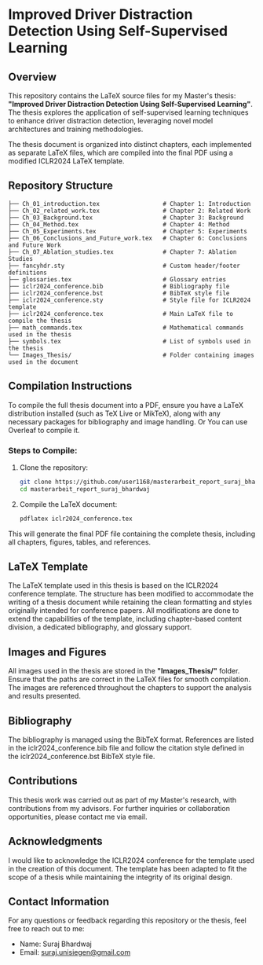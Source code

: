 # Improved Driver Distraction Detection Using Self-Supervised Learning

## Overview
This repository contains the LaTeX source files for my Master's thesis: **"Improved Driver Distraction Detection Using Self-Supervised Learning"**. The thesis explores the application of self-supervised learning techniques to enhance driver distraction detection, leveraging novel model architectures and training methodologies.

The thesis document is organized into distinct chapters, each implemented as separate LaTeX files, which are compiled into the final PDF using a modified ICLR2024 LaTeX template.

## Repository Structure
```plaintext
├── Ch_01_introduction.tex                  # Chapter 1: Introduction
├── Ch_02_related_work.tex                  # Chapter 2: Related Work
├── Ch_03_Background.tex                    # Chapter 3: Background
├── Ch_04_Method.tex                        # Chapter 4: Method
├── Ch_05_Experiments.tex                   # Chapter 5: Experiments
├── Ch_06_Conclusions_and_Future_work.tex   # Chapter 6: Conclusions and Future Work
├── Ch_07_Ablation_studies.tex              # Chapter 7: Ablation Studies
├── fancyhdr.sty                            # Custom header/footer definitions
├── glossaries.tex                          # Glossary entries
├── iclr2024_conference.bib                 # Bibliography file
├── iclr2024_conference.bst                 # BibTeX style file
├── iclr2024_conference.sty                 # Style file for ICLR2024 template
├── iclr2024_conference.tex                 # Main LaTeX file to compile the thesis
├── math_commands.tex                       # Mathematical commands used in the thesis
├── symbols.tex                             # List of symbols used in the thesis
└── Images_Thesis/                          # Folder containing images used in the document
```

## Compilation Instructions
To compile the full thesis document into a PDF, ensure you have a LaTeX distribution installed (such as TeX Live or MikTeX), along with any necessary packages for bibliography and image handling.
Or You can use Overleaf to compile it.

### Steps to Compile:
1. Clone the repository:
    ```bash
    git clone https://github.com/user1168/masterarbeit_report_suraj_bhardwaj.git
    cd masterarbeit_report_suraj_bhardwaj
    ```

2. Compile the LaTeX document:
    ```bash
    pdflatex iclr2024_conference.tex
    ```

This will generate the final PDF file containing the complete thesis, including all chapters, figures, tables, and references.

## LaTeX Template
The LaTeX template used in this thesis is based on the ICLR2024 conference template. The structure has been modified to accommodate the writing of a thesis document while retaining the clean formatting and styles originally intended for conference papers. All modifications are done to extend the capabilities of the template, including chapter-based content division, a dedicated bibliography, and glossary support.

## Images and Figures
All images used in the thesis are stored in the **"Images_Thesis/"** folder. Ensure that the paths are correct in the LaTeX files for smooth compilation. The images are referenced throughout the chapters to support the analysis and results presented.

## Bibliography
The bibliography is managed using the BibTeX format. References are listed in the iclr2024_conference.bib file and follow the citation style defined in the iclr2024_conference.bst BibTeX style file.

## Contributions
This thesis work was carried out as part of my Master's research, with contributions from my advisors. For further inquiries or collaboration opportunities, please contact me via email.

## Acknowledgments
I would like to acknowledge the ICLR2024 conference for the template used in the creation of this document. The template has been adapted to fit the scope of a thesis while maintaining the integrity of its original design.

## Contact Information
For any questions or feedback regarding this repository or the thesis, feel free to reach out to me:
- Name: Suraj Bhardwaj
- Email: suraj.unisiegen@gmail.com


